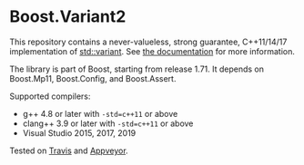 # Boost.Variant2

This repository contains a never-valueless, strong guarantee, C++11/14/17
implementation of [std::variant](http://en.cppreference.com/w/cpp/utility/variant).
See [the documentation](https://www.boost.org/libs/variant2)
for more information.

The library is part of Boost, starting from release 1.71. It depends on
Boost.Mp11, Boost.Config, and Boost.Assert.

Supported compilers:

* g++ 4.8 or later with `-std=c++11` or above
* clang++ 3.9 or later with `-std=c++11` or above
* Visual Studio 2015, 2017, 2019

Tested on [Travis](https://travis-ci.org/boostorg/variant2/) and
[Appveyor](https://ci.appveyor.com/project/pdimov/variant2-fkab9).
